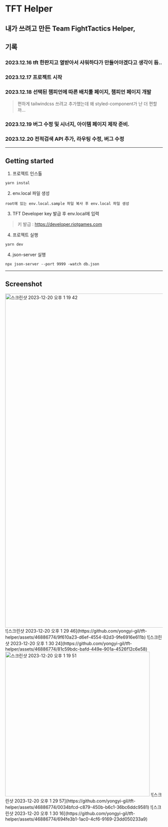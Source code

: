 # TFT Helper
## 내가 쓰려고 만든 Team FightTactics Helper,
## 기록
### 2023.12.16 tft 한판지고 열받아서 샤워하다가 만들어야겠다고 생각이 듬..
### 2023.12.17 프로젝트 시작
### 2023.12.18 선택된 챔피언에 따른 배치툴 페이지, 챔피언 페이지 개발
> 편하게 tailwindcss 쓰려고 추가했는데 왜 styled-component가 난 더 편할까...
### 2023.12.19 버그 수정 및 시너지, 아이템 페이지 제작 준비.
### 2023.12.20 전적검색 API 추가, 라우팅 수정, 버그 수정
---
## Getting started
1. 프로젝트 인스톨
```bash
yarn instal
```

2. env.local 파일 생성
```
root에 있는 env.local.sample 파일 복사 후 env.local 파일 생성
```

3. TFT Developer key 발급 후 env.local에 입력
> 키 발급 : https://developer.riotgames.com

4. 프로젝트 실행
```bash
yarn dev
```

4. json-server 실행
```
npx json-server --port 9999 -watch db.json
```
---
## Screenshot
<img width="1067" alt="스크린샷 2023-12-20 오후 1 19 42" src="https://github.com/yongyi-gil/tft-helper/assets/46886774/ce26025c-ab49-4fc2-a72f-f909d2675424">
![스크린샷 2023-12-20 오후 1 29 46](https://github.com/yongyi-gil/tft-helper/assets/46886774/9f610a23-d6ef-4554-82d3-9fe6916e611b)
![스크린샷 2023-12-20 오후 1 30 24](https://github.com/yongyi-gil/tft-helper/assets/46886774/81c59bdc-bafd-449e-901a-4526f12c6e58)

<img width="462" alt="스크린샷 2023-12-20 오후 1 19 51" src="https://github.com/yongyi-gil/tft-helper/assets/46886774/8b8d312b-7bea-460e-a290-c14d31da8fef">
![스크린샷 2023-12-20 오후 1 29 57](https://github.com/yongyi-gil/tft-helper/assets/46886774/0034bfcd-c879-450b-b6c1-36bc6ddc9581)
![스크린샷 2023-12-20 오후 1 30 16](https://github.com/yongyi-gil/tft-helper/assets/46886774/694fe3b1-1ac0-4cf6-9169-23dd050233a9)

